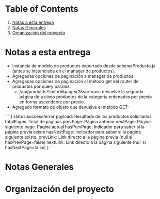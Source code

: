
# Table of Contents

1.  [Notas a esta entrega](#orgb0a916b)
2.  [Notas Generales](#orgd14ce38)
3.  [Organización del proyecto](#orgef84d66)



<a id="orgb0a916b"></a>

# Notas a esta entrega

-   Instancia de modelo de productos exportado desde schemaProducto.js (antes se instanciaba en el manager de productos).
-   Agregadas opciones de paginación a manager de productos
-   Agregadas opciones de paginación al método get del router de productos por query params:
    -   /api/products?limit=5&page=2&sort=asc devuelve la segunda página de a cinco productos de la categoría ordenados por precio en forma ascendente por precio.
-   Agregado formato de objeto que devuelve el método GET:

\`\`\`
{
	status:success/error
    payload: Resultado de los productos solicitados
    totalPages: Total de páginas
    prevPage: Página anterior
    nextPage: Página siguiente
    page: Página actual
    hasPrevPage: Indicador para saber si la página previa existe
    hasNextPage: Indicador para saber si la página siguiente existe.
    prevLink: Link directo a la página previa (null si hasPrevPage=false)
    nextLink: Link directo a la página siguiente (null si hasNextPage=false)
}
\`\`\`


<a id="orgd14ce38"></a>

# Notas Generales


<a id="orgef84d66"></a>

# Organización del proyecto

